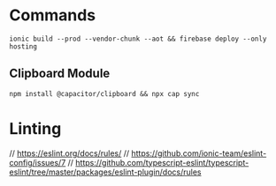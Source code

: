 # Commands
`ionic build --prod --vendor-chunk --aot && firebase deploy --only hosting`
## Clipboard Module
`npm install @capacitor/clipboard && npx cap sync`


# Linting
// https://eslint.org/docs/rules/
// https://github.com/ionic-team/eslint-config/issues/7
    // https://github.com/typescript-eslint/typescript-eslint/tree/master/packages/eslint-plugin/docs/rules
